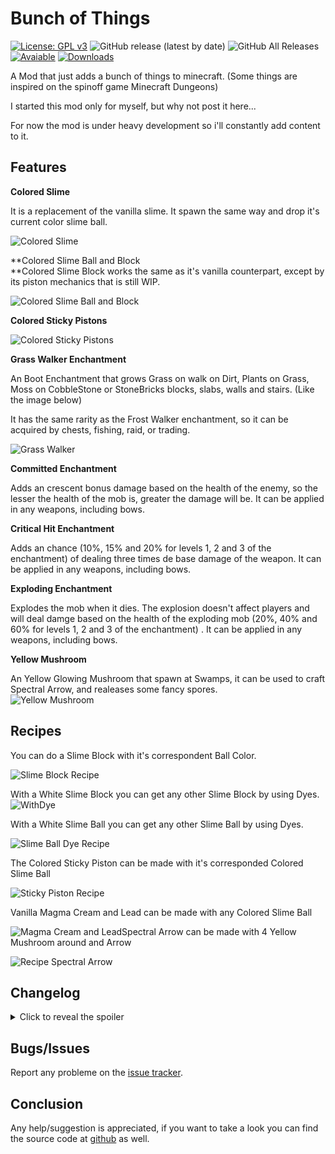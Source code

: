 # Bunch of Things

[![License: GPL v3](https://img.shields.io/badge/License-GPLv3-blue.svg)](https://www.curseforge.com/linkout?remoteUrl=https%253a%252f%252fwww.gnu.org%252flicenses%252fgpl-3.0) ![GitHub release (latest by date)](https://img.shields.io/github/v/release/Maarsupial/bunchofthings) ![GitHub All Releases](https://img.shields.io/github/downloads/Maarsupial/bunchofthings/total) [![Avaiable](https://cf.way2muchnoise.eu/versions/405703.svg)](https://www.curseforge.com/minecraft/mc-mods/bunch-of-things) [![Downloads](https://cf.way2muchnoise.eu/full_405703_downloads.svg)](https://www.curseforge.com/minecraft/mc-mods/bunch-of-things)

A Mod that just adds a bunch of things to minecraft. (Some things are inspired on the spinoff game Minecraft Dungeons)

I started this mod only for myself, but why not post it here...

For now the mod is under heavy development so i'll constantly add content to it.

## Features

**Colored Slime**

It is a replacement of the vanilla slime. It spawn the same way and drop it's current color slime ball.

![Colored Slime](https://i.ibb.co/QjCDFCq/slimes.png)

**Colored Slime Ball and Block  
**Colored Slime Block works the same as it's vanilla counterpart, except by its piston mechanics that is still WIP.

![Colored Slime Ball and Block](https://i.ibb.co/dQxL6fr/coloredslime.png)

**Colored Sticky Pistons**

![Colored Sticky Pistons](https://i.ibb.co/sgSWJQk/coloredpistons.png)

**Grass Walker Enchantment**

An Boot Enchantment that grows Grass on walk on Dirt, Plants on Grass, Moss on CobbleStone or StoneBricks blocks, slabs, walls and stairs. (Like the image below)

It has the same rarity as the Frost Walker enchantment, so it can be acquired by chests, fishing, raid, or trading.

![Grass Walker](https://i.ibb.co/QNpZdNH/grass-walker.png)

**Committed Enchantment**

Adds an crescent bonus damage based on the health of the enemy, so the lesser the health of the mob is, greater the damage will be. It can be applied in any weapons, including bows.

**Critical Hit Enchantment**

Adds an chance (10%, 15% and 20% for levels 1, 2 and 3 of the enchantment) of dealing three times de base damage of the weapon. It can be applied in any weapons, including bows.

**Exploding Enchantment**

Explodes the mob when it dies. The explosion doesn't affect players and will deal damge based on the health of the exploding mob (20%, 40% and 60% for levels 1, 2 and 3 of the enchantment) . It can be applied in any weapons, including bows.

**Yellow Mushroom**

An Yellow Glowing Mushroom that spawn at Swamps, it can be used to craft Spectral Arrow, and realeases some fancy spores.   
![Yellow Mushroom](https://i.ibb.co/Xybnyv2/yellow-mushroom.png)

## Recipes

You can do a Slime Block with it's correspondent Ball Color.

![Slime Block Recipe](https://i.ibb.co/47WmvgJ/blockrecipe.png)

With a White Slime Block you can get any other Slime Block by using Dyes.  
![WithDye](https://i.ibb.co/T21FL77/recipedye.png)

With a White Slime Ball you can get any other Slime Ball by using Dyes.

![Slime Ball Dye Recipe](https://i.ibb.co/Yh1dJ7W/balldyerecipe.png)

The Colored Sticky Piston can be made with it's corresponded Colored Slime Ball

![Sticky Piston Recipe](https://i.ibb.co/4KdmdkK/recipe-bot.png)

Vanilla Magma Cream and Lead can be made with any Colored Slime Ball

![Magma Cream and Lead](https://i.ibb.co/VNj0YhL/recipe-bot.png)Spectral Arrow can be made with 4 Yellow Mushroom around and Arrow

![Recipe Spectral Arrow](https://i.ibb.co/K5tZjbj/recipe-bot.png)

## Changelog

<details> <summary> Click to reveal the spoiler </summary>
  
Version: 1.3.0 - Date: 12/11/2021   

• Some improvements in Grass Walker Enchantment

• Yellow Mushroom now can used to make Spectral Arrow

• Fixed some en-us lang entries

• Added Colored Slime Spawn Egg

Version: 1.2.6 - Date: 04/03/2021

• Some changes in Grass Walker Enchantment

• Fixed some en-us lang entries

• Added Colored Slime Spawn Egg

Version: 1.2.3 - Date: 28/02/2021

• Fixed error that causes server crash

• Added some en-us lang entries

Version: 1.2.2 - Date: 28/02/2021

• Added Yellow Mushroom

• Added Grass Walker Enchantment

Version: 1.2.1 - Date: 25/02/2021

• Updated to Minecraft 1.16.5

• Fixed error that causes server crash

Version: 1.2.0 - Date: 05/12/2020

• Updated to Minecraft 1.16.4

Version: 1.1.1 - Date: 12/09/2020  
    • Fixed error that make sticky pistons don't drop on break  
    • Updated to 1.16.3

Version: 1.1.0 - Date: 09/09/2020  
    • Now Colored Slime Blocks stick to each other

Version: 1.0.1 - Date: 07/09/2020  
    • Colored Sticky Piston recipe mismatch solved  
    • Lang file updated

Version: 1.0.0 - Date: 07/09/2020  
    • Colored Sticky Piston added  
    • Colored Sticky Piston recipe added  
    • Vanilla Sticky Piston recipe replacement removed  
    • Magma Cream and Lead recipe replacement added

Version: 0.4 - Date: 31/08/2020  
    • Vanilla Sticky Piston recipe replacement added  
    • Colored Slime Ball and Block recipe from dyes

Version: 0.3 - Date: 31/08/2020  
    • Colored Slime Entity added  
    • Colored Slime Ball added  
    • Colored Slime Block added

</details>

## Bugs/Issues

Report any probleme on the [issue tracker](https://github.com/Maarsupial/morethings/issues).

## Conclusion

Any help/suggestion is appreciated, if you want to take a look you can find the source code at [github](https://github.com/Maarsupial/morethings) as well.
